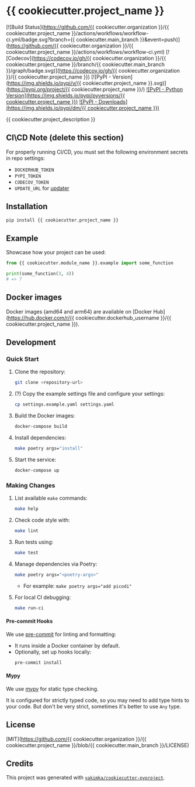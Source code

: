 # {{ cookiecutter.project_name }}

[![Build Status](https://github.com/{{ cookiecutter.organization }}/{{ cookiecutter.project_name }}/actions/workflows/workflow-ci.yml/badge.svg?branch={{ cookiecutter.main_branch }}&event=push)](https://github.com/{{ cookiecutter.organization }}/{{ cookiecutter.project_name }}/actions/workflows/workflow-ci.yml)
[![Codecov](https://codecov.io/gh/{{ cookiecutter.organization }}/{{ cookiecutter.project_name }}/branch/{{ cookiecutter.main_branch }}/graph/badge.svg)](https://codecov.io/gh/{{ cookiecutter.organization }}/{{ cookiecutter.project_name }})
[![PyPI - Version](https://img.shields.io/pypi/v/{{ cookiecutter.project_name }}.svg)](https://pypi.org/project/{{ cookiecutter.project_name }}/)
[![PyPI - Python Version](https://img.shields.io/pypi/pyversions/{{ cookiecutter.project_name }})](https://pypi.org/project/picodi/)
[![PyPI - Downloads](https://img.shields.io/pypi/dm/{{ cookiecutter.project_name }})](https://pypi.org/project/picodi/)

{{ cookiecutter.project_description }}


## CI\CD Note (delete this section)

For properly running CI/CD, you must set the following environment secrets in repo settings:

- `DOCKERHUB_TOKEN`
- `PYPI_TOKEN`
- `CODECOV_TOKEN`
- `UPDATE_URL` for [updater](https://github.com/umputun/updater)

## Installation

```bash
pip install {{ cookiecutter.project_name }}
```

## Example

Showcase how your project can be used:

```python
from {{ cookiecutter.module_name }}.example import some_function

print(some_function(3, 4))
# => 7
```

## Docker images

Docker images (amd64 and arm64) are available on
[Docker Hub](https://hub.docker.com/r/{{ cookiecutter.dockerhub_username }}/{{ cookiecutter.project_name }}).

## Development

### Quick Start

1. Clone the repository:
   ```bash
   git clone <repository-url>
   ```
2. (?) Copy the example settings file and configure your settings:
   ```bash
   cp settings.example.yaml settings.yaml
   ```
3. Build the Docker images:
   ```bash
   docker-compose build
   ```
4. Install dependencies:
   ```bash
   make poetry args="install"
   ```
5. Start the service:
   ```bash
   docker-compose up
   ```

### Making Changes

1. List available `make` commands:
   ```bash
   make help
   ```
2. Check code style with:
   ```bash
   make lint
   ```
3. Run tests using:
   ```bash
   make test
   ```
4. Manage dependencies via Poetry:
   ```bash
   make poetry args="<poetry-args>"
   ```
   - For example: `make poetry args="add picodi"`

5. For local CI debugging:
   ```bash
   make run-ci
   ```

#### Pre-commit Hooks

We use [pre-commit](https://pre-commit.com/) for linting and formatting:
- It runs inside a Docker container by default.
- Optionally, set up hooks locally:
  ```bash
  pre-commit install
  ```

#### Mypy

We use [mypy](https://mypy.readthedocs.io/en/stable/) for static type checking.

It is configured for strictly typed code, so you may need to add type hints to your code.
But don't be very strict, sometimes it's better to use `Any` type.

## License

[MIT](https://github.com/{{ cookiecutter.organization }}/{{ cookiecutter.project_name }}/blob/{{ cookiecutter.main_branch }}/LICENSE)


## Credits

This project was generated with [`yakimka/cookiecutter-pyproject`](https://github.com/yakimka/cookiecutter-pyproject).
